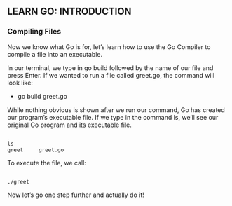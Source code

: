 ## LEARN GO: INTRODUCTION
### Compiling Files
Now we know what Go is for, let’s learn how to use the Go Compiler to compile a file into an executable.

In our terminal, we type in go build followed by the name of our file and press Enter. If we wanted to run a file called greet.go, the command will look like:

- go build greet.go

While nothing obvious is shown after we run our command, Go has created our program’s executable file. If we type in the command ls, we’ll see our original Go program and its executable file.

<pre><code>
ls
greet     greet.go
</code></pre>

To execute the file, we call:

<pre><code>
./greet
</code></pre>

Now let’s go one step further and actually do it!